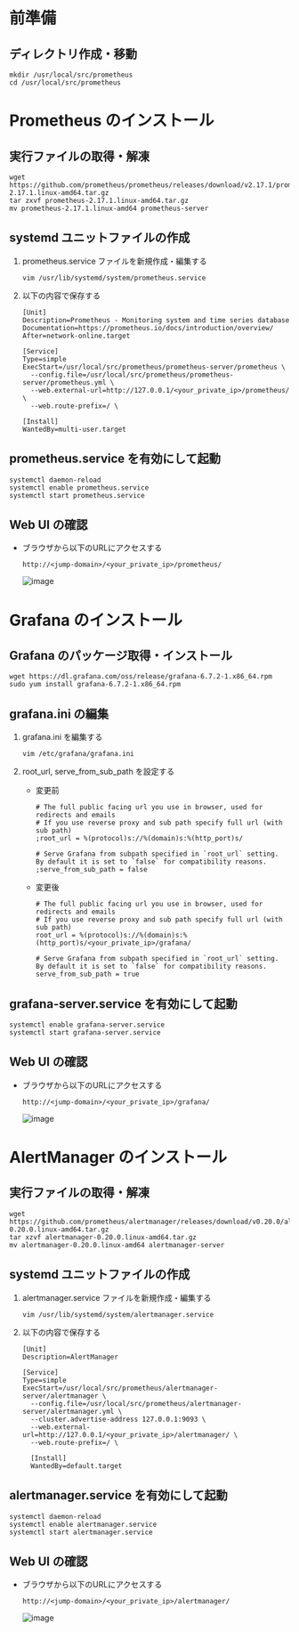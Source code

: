 # 前準備

## ディレクトリ作成・移動

```
mkdir /usr/local/src/prometheus
cd /usr/local/src/prometheus
```

# Prometheus のインストール

## 実行ファイルの取得・解凍

```
wget https://github.com/prometheus/prometheus/releases/download/v2.17.1/prometheus-2.17.1.linux-amd64.tar.gz
tar zxvf prometheus-2.17.1.linux-amd64.tar.gz
mv prometheus-2.17.1.linux-amd64 prometheus-server
```

## systemd ユニットファイルの作成

1. prometheus.service ファイルを新規作成・編集する

    ```
    vim /usr/lib/systemd/system/prometheus.service
    ```

2. 以下の内容で保存する

    ```
    [Unit]
    Description=Prometheus - Monitoring system and time series database
    Documentation=https://prometheus.io/docs/introduction/overview/
    After=network-online.target

    [Service]
    Type=simple
    ExecStart=/usr/local/src/prometheus/prometheus-server/prometheus \
      --config.file=/usr/local/src/prometheus/prometheus-server/prometheus.yml \
      --web.external-url=http://127.0.0.1/<your_private_ip>/prometheus/ \
      --web.route-prefix=/ \

    [Install]
    WantedBy=multi-user.target
    ```

## prometheus.service を有効にして起動

```
systemctl daemon-reload
systemctl enable prometheus.service
systemctl start prometheus.service
```

## Web UI の確認

- ブラウザから以下のURLにアクセスする

    ```
    http://<jump-domain>/<your_private_ip>/prometheus/
    ```

    ![image](https://user-images.githubusercontent.com/63433549/79302922-985ef200-7f28-11ea-9b36-49a0292133c9.png)

# Grafana のインストール

## Grafana のパッケージ取得・インストール

```
wget https://dl.grafana.com/oss/release/grafana-6.7.2-1.x86_64.rpm
sudo yum install grafana-6.7.2-1.x86_64.rpm
```

## grafana.ini の編集

1. grafana.ini を編集する

    ```
    vim /etc/grafana/grafana.ini
    ```

2. root_url, serve_from_sub_path を設定する

    - 変更前

        ```
        # The full public facing url you use in browser, used for redirects and emails
        # If you use reverse proxy and sub path specify full url (with sub path)
        ;root_url = %(protocol)s://%(domain)s:%(http_port)s/

        # Serve Grafana from subpath specified in `root_url` setting. By default it is set to `false` for compatibility reasons.
        ;serve_from_sub_path = false
        ```

    - 変更後

        ```
        # The full public facing url you use in browser, used for redirects and emails
        # If you use reverse proxy and sub path specify full url (with sub path)
        root_url = %(protocol)s://%(domain)s:%(http_port)s/<your_private_ip>/grafana/

        # Serve Grafana from subpath specified in `root_url` setting. By default it is set to `false` for compatibility reasons.
        serve_from_sub_path = true
        ```

## grafana-server.service を有効にして起動

```
systemctl enable grafana-server.service
systemctl start grafana-server.service
```

## Web UI の確認

- ブラウザから以下のURLにアクセスする

    ```
    http://<jump-domain>/<your_private_ip>/grafana/
    ```

    ![image](https://user-images.githubusercontent.com/63433549/79311201-09f26c80-7f38-11ea-81e2-e2fe6028ce2a.png)

# AlertManager のインストール

## 実行ファイルの取得・解凍

```
wget https://github.com/prometheus/alertmanager/releases/download/v0.20.0/alertmanager-0.20.0.linux-amd64.tar.gz
tar xzvf alertmanager-0.20.0.linux-amd64.tar.gz
mv alertmanager-0.20.0.linux-amd64 alertmanager-server
```

## systemd ユニットファイルの作成

1. alertmanager.service ファイルを新規作成・編集する

    ```
    vim /usr/lib/systemd/system/alertmanager.service
    ```

2. 以下の内容で保存する

    ```
    [Unit]
    Description=AlertManager

    [Service]
    Type=simple
    ExecStart=/usr/local/src/prometheus/alertmanager-server/alertmanager \
      --config.file=/usr/local/src/prometheus/alertmanager-server/alertmanager.yml \
      --cluster.advertise-address 127.0.0.1:9093 \
      --web.external-url=http://127.0.0.1/<your_private_ip>/alertmanager/ \
      --web.route-prefix=/ \

      [Install]
      WantedBy=default.target
      ```

## alertmanager.service を有効にして起動

```
systemctl daemon-reload
systemctl enable alertmanager.service
systemctl start alertmanager.service
```

## Web UI の確認

- ブラウザから以下のURLにアクセスする

    ```
    http://<jump-domain>/<your_private_ip>/alertmanager/
    ```

    ![image](https://user-images.githubusercontent.com/63433549/79322134-5b562800-7f47-11ea-8154-36d3aaac0ff8.png)
